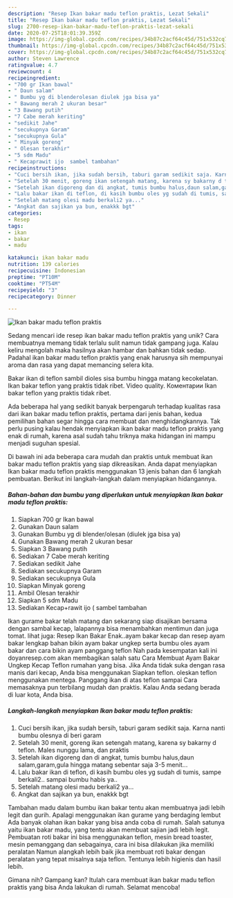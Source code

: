 ```yaml
---
description: "Resep Ikan bakar madu teflon praktis, Lezat Sekali"
title: "Resep Ikan bakar madu teflon praktis, Lezat Sekali"
slug: 2700-resep-ikan-bakar-madu-teflon-praktis-lezat-sekali
date: 2020-07-25T18:01:39.359Z
image: https://img-global.cpcdn.com/recipes/34b87c2acf64c45d/751x532cq70/ikan-bakar-madu-teflon-praktis-foto-resep-utama.jpg
thumbnail: https://img-global.cpcdn.com/recipes/34b87c2acf64c45d/751x532cq70/ikan-bakar-madu-teflon-praktis-foto-resep-utama.jpg
cover: https://img-global.cpcdn.com/recipes/34b87c2acf64c45d/751x532cq70/ikan-bakar-madu-teflon-praktis-foto-resep-utama.jpg
author: Steven Lawrence
ratingvalue: 4.7
reviewcount: 4
recipeingredient:
- "700 gr Ikan bawal"
- " Daun salam"
- " Bumbu yg di blenderolesan diulek jga bisa ya"
- " Bawang merah 2 ukuran besar"
- "3 Bawang putih"
- "7 Cabe merah keriting"
- "sedikit Jahe"
- "secukupnya Garam"
- "secukupnya Gula"
- " Minyak goreng"
- " Olesan terakhir"
- "5 sdm Madu"
- " Kecaprawit ijo  sambel tambahan"
recipeinstructions:
- "Cuci bersih ikan, jika sudah bersih, taburi garam sedikit saja. Karna nanti bumbu olesnya di beri garam"
- "Setelah 30 menit, goreng ikan setengah matang, karena sy bakarny d teflon. Males nunggu lama, dan praktis"
- "Setelah ikan digoreng dan di angkat, tumis bumbu halus,daun salam,garam,gula hingga matang sebentar saja 3-5 menit..."
- "Lalu bakar ikan di teflon, di kasih bumbu oles yg sudah di tumis, sampe berkali2.. sampai bumbu habis ya.."
- "Setelah matang olesi madu berkali2 ya..."
- "Angkat dan sajikan ya bun, enakkk bgt"
categories:
- Resep
tags:
- ikan
- bakar
- madu

katakunci: ikan bakar madu 
nutrition: 139 calories
recipecuisine: Indonesian
preptime: "PT10M"
cooktime: "PT54M"
recipeyield: "3"
recipecategory: Dinner

---
```



![Ikan bakar madu teflon praktis](https://img-global.cpcdn.com/recipes/34b87c2acf64c45d/751x532cq70/ikan-bakar-madu-teflon-praktis-foto-resep-utama.jpg)

Sedang mencari ide resep ikan bakar madu teflon praktis yang unik? Cara membuatnya memang tidak terlalu sulit namun tidak gampang juga. Kalau keliru mengolah maka hasilnya akan hambar dan bahkan tidak sedap. Padahal ikan bakar madu teflon praktis yang enak harusnya sih mempunyai aroma dan rasa yang dapat memancing selera kita.

Bakar ikan di teflon sambil dioles sisa bumbu hingga matang kecokelatan. Ikan bakar teflon yang praktis tidak ribet. Video quality. Коментарии Ikan bakar teflon yang praktis tidak ribet.

Ada beberapa hal yang sedikit banyak berpengaruh terhadap kualitas rasa dari ikan bakar madu teflon praktis, pertama dari jenis bahan, kedua pemilihan bahan segar hingga cara membuat dan menghidangkannya. Tak perlu pusing kalau hendak menyiapkan ikan bakar madu teflon praktis yang enak di rumah, karena asal sudah tahu triknya maka hidangan ini mampu menjadi suguhan spesial.


Di bawah ini ada beberapa cara mudah dan praktis untuk membuat ikan bakar madu teflon praktis yang siap dikreasikan. Anda dapat menyiapkan Ikan bakar madu teflon praktis menggunakan 13 jenis bahan dan 6 langkah pembuatan. Berikut ini langkah-langkah dalam menyiapkan hidangannya.

<!--inarticleads1-->

##### Bahan-bahan dan bumbu yang diperlukan untuk menyiapkan Ikan bakar madu teflon praktis:

1. Siapkan 700 gr Ikan bawal
1. Gunakan  Daun salam
1. Gunakan  Bumbu yg di blender/olesan (diulek jga bisa ya)
1. Gunakan  Bawang merah 2 ukuran besar
1. Siapkan 3 Bawang putih
1. Sediakan 7 Cabe merah keriting
1. Sediakan sedikit Jahe
1. Sediakan secukupnya Garam
1. Sediakan secukupnya Gula
1. Siapkan  Minyak goreng
1. Ambil  Olesan terakhir
1. Siapkan 5 sdm Madu
1. Sediakan  Kecap+rawit ijo ( sambel tambahan


Ikan gurame bakar telah matang dan sekarang siap disajikan bersama dengan sambal kecap, lalapannya bisa menambahkan mentimun dan juga tomat. lihat juga: Resep Ikan Bakar Enak..ayam bakar kecap dan resep ayam bakar lengkap bahan bikin ayam bakar ungkep serta bumbu oles ayam bakar dan cara bikin ayam panggang teflon Nah pada kesempatan kali ini doyanresep.com akan membagikan salah satu Cara Membuat Ayam Bakar Ungkep Kecap Teflon rumahan yang bisa. Jika Anda tidak suka dengan rasa manis dari kecap, Anda bisa menggunakan Siapkan teflon. oleskan teflon menggunakan mentega. Panggang ikan di atas teflon sampai Cara memasaknya pun terbilang mudah dan praktis. Kalau Anda sedang berada di luar kota, Anda bisa. 

<!--inarticleads2-->

##### Langkah-langkah menyiapkan Ikan bakar madu teflon praktis:

1. Cuci bersih ikan, jika sudah bersih, taburi garam sedikit saja. Karna nanti bumbu olesnya di beri garam
1. Setelah 30 menit, goreng ikan setengah matang, karena sy bakarny d teflon. Males nunggu lama, dan praktis
1. Setelah ikan digoreng dan di angkat, tumis bumbu halus,daun salam,garam,gula hingga matang sebentar saja 3-5 menit...
1. Lalu bakar ikan di teflon, di kasih bumbu oles yg sudah di tumis, sampe berkali2.. sampai bumbu habis ya..
1. Setelah matang olesi madu berkali2 ya...
1. Angkat dan sajikan ya bun, enakkk bgt


Tambahan madu dalam bumbu ikan bakar tentu akan membuatnya jadi lebih legit dan gurih. Apalagi menggunakan ikan gurame yang berdaging lembut Ada banyak olahan ikan bakar yang bisa anda coba di rumah. Salah satunya yaitu ikan bakar madu, yang tentu akan membuat sajian jadi lebih legit. Pembuatan roti bakar ini bisa menggunakan teflon, mesin bread toaster, mesin pemanggang dan sebagainya, cara ini bisa dilakukan jika memiliki peralatan Namun alangkah lebih baik jika membuat roti bakar dengan peralatan yang tepat misalnya saja teflon. Tentunya lebih higienis dan hasil lebih. 

Gimana nih? Gampang kan? Itulah cara membuat ikan bakar madu teflon praktis yang bisa Anda lakukan di rumah. Selamat mencoba!
